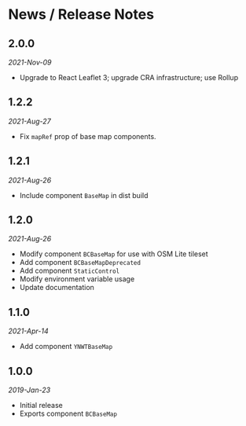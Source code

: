 # News / Release Notes

## 2.0.0

*2021-Nov-09*

- Upgrade to React Leaflet 3; upgrade CRA infrastructure; use Rollup


## 1.2.2

*2021-Aug-27*

- Fix `mapRef` prop of base map components.

## 1.2.1

*2021-Aug-26*

- Include component `BaseMap` in dist build

## 1.2.0 

*2021-Aug-26*

- Modify component `BCBaseMap` for use with OSM Lite tileset
- Add component `BCBaseMapDeprecated`
- Add component `StaticControl`
- Modify environment variable usage
- Update documentation

## 1.1.0 

*2021-Apr-14*

- Add component `YNWTBaseMap`

## 1.0.0 

*2019-Jan-23*

- Initial release
- Exports component `BCBaseMap`
